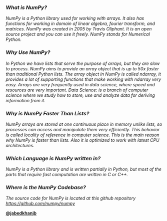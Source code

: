 <i><h3>What is NumPy?</h3>

NumPy is a Python library used for working with arrays.
It also has functions for working in domain of linear algebra, fourier transform, and matrices.
NumPy was created in 2005 by Travis Oliphant. It is an open source project and you can use it freely.
NumPy stands for Numerical Python.

<h3>Why Use NumPy?</h3>

In Python we have lists that serve the purpose of arrays, but they are slow to process.
NumPy aims to provide an array object that is up to 50x faster than traditional Python lists.
The array object in NumPy is called ndarray, it provides a lot of supporting functions that make working with ndarray very easy.
Arrays are very frequently used in data science, where speed and resources are very important.
Data Science: is a branch of computer science where we study how to store, use and analyze data for deriving information from it.

<h3>Why is NumPy Faster Than Lists?</h3>

NumPy arrays are stored at one continuous place in memory unlike lists, so processes can access and manipulate them very efficiently.
This behavior is called locality of reference in computer science.
This is the main reason why NumPy is faster than lists. Also it is optimized to work with latest CPU architectures.

<h3>Which Language is NumPy written in?</h3>

NumPy is a Python library and is written partially in Python, but most of the parts that require fast computation are written in C or C++.

<h3>Where is the NumPy Codebase?</h3>

The source code for NumPy is located at this github repository https://github.com/numpy/numpy </i>

<a href="https://allmylinks.com/jabedkhanjb"><b>@jabedkhanjb</b></a>
